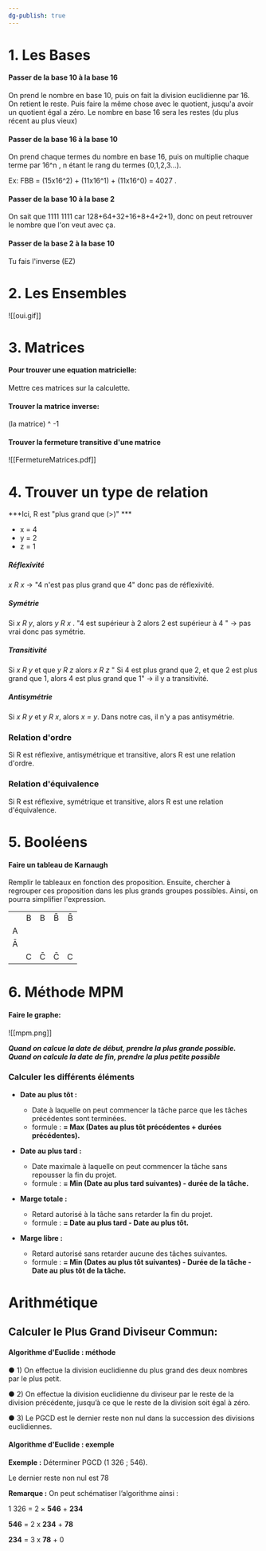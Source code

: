 ```yaml
---
dg-publish: true
---
```


# 1. Les Bases

#### Passer de la base 10 à la base 16

On prend le nombre en base 10, puis on fait la division euclidienne par 16. On retient le reste. Puis faire la même chose avec le quotient, jusqu'a avoir un quotient égal a zéro. Le nombre en base 16 sera les restes (du plus récent au plus vieux)

#### Passer de la base 16 à la base 10

On prend chaque termes du nombre en base 16, puis on multiplie chaque terme par 16^n  , n étant le rang du termes (0,1,2,3...).

Ex: FBB = (15x16^2) + (11x16^1) + (11x16^0) = 4027 . 

#### Passer de la base 10 à la base 2

On sait que 1111 1111 car 128+64+32+16+8+4+2+1), donc on peut retrouver le nombre que l'on veut avec ça.

#### Passer de la base 2 à la base 10

Tu fais l'inverse (EZ)

# 2. Les Ensembles

![[oui.gif]]


# 3. Matrices

#### Pour trouver une equation matricielle: 
Mettre ces matrices sur la calculette. 

#### Trouver la matrice inverse:
(la matrice) ^ -1

#### Trouver la fermeture transitive d'une matrice

![[FermetureMatrices.pdf]]

# 4. Trouver un type de relation

***Ici, R est "plus grand  que (>)" ***
- x = 4
- y = 2
- z = 1

##### Réflexivité 

*x R x* -> "4 n'est pas plus grand que 4" donc pas de réflexivité.

##### Symétrie

Si *x R y*, alors *y R x* .  "4 est supérieur à 2 alors 2 est supérieur à 4 " -> pas vrai donc pas symétrie.

##### Transitivité 

Si *x R y* et que *y R z* alors *x R z* " Si 4 est plus grand que 2, et que 2 est plus grand que 1, alors 4 est plus grand que 1" -> il y a transitivité.

##### Antisymétrie

Si *x R y* et *y R x*, alors *x = y*. Dans notre cas, il n'y a pas antisymétrie.

### Relation d'ordre

Si R est réflexive, antisymétrique et transitive, alors R est une relation d'ordre. 

### Relation d'équivalence

Si R est réflexive, symétrique et transitive, alors R est une relation d'équivalence.

# 5. Booléens

#### Faire un tableau de Karnaugh

Remplir le tableaux en fonction des proposition. Ensuite, chercher à regrouper ces proposition dans les plus grands groupes possibles. Ainsi, on pourra simplifier l'expression. 

|       |       |       |       |       |
|---    |:-:    |:-:    |:-:    |--:    |
|        |  B     |B       |B̄       | B̄      |
|   A    |       |       |       |       |
|   Ā    |       |       |       |       |
|        |  C     |C̄       |C̄      | C   |

# 6. Méthode MPM

#### Faire le graphe: 

![[mpm.png]]

***Quand on calcue la date de début, prendre la plus grande possible. Quand on calcule la date de fin, prendre la plus petite possible***

### Calculer les différents éléments 
-   **Date au plus tôt :**
    -   Date à laquelle on peut commencer la tâche parce que les tâches précédentes sont terminées.
    -   formule : **= Max (Dates au plus tôt précédentes + durées précédentes).**  
          
        
-   **Date au plus tard :**
    -   Date maximale à laquelle on peut commencer la tâche sans repousser la fin du projet.
    -   formule : **= Min (Date au plus tard suivantes) - durée de la tâche.**  
          
        
-   **Marge totale :**
    -   Retard autorisé à la tâche sans retarder la fin du projet.
    -   formule : **= Date au plus tard - Date au plus tôt.**  
          
        
-   **Marge libre :**
    -   Retard autorisé sans retarder aucune des tâches suivantes.
    -   formule : **= Min (Dates au plus tôt suivantes) - Durée de la tâche - Date au plus tôt de la tâche.**

# Arithmétique 

## Calculer le Plus Grand Diviseur Commun:

#### Algorithme d'Euclide : méthode

● 1) On effectue la division euclidienne du plus grand des deux nombres par le plus petit.

● 2) On effectue la division euclidienne du diviseur par le reste de la division précédente, jusqu’à ce que le reste de la division soit égal à zéro.

● 3) Le PGCD est le dernier reste non nul dans la succession des divisions euclidiennes.

#### Algorithme d'Euclide : exemple

**Exemple :** Déterminer PGCD (1 326 ; 546).

Le dernier reste non nul est 78

**Remarque :** On peut schématiser l’algorithme ainsi :

1 326 = 2 × **546** + **234**

**546** = 2 x **234** + **78**

**234** = 3 x **78** + 0


